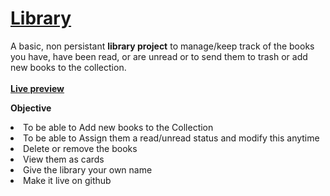 # <a href="https://www.theodinproject.com/paths/full-stack-javascript/courses/javascript/lessons/library">Library</a>

A basic, non persistant <b>library project</b> to manage/keep track of the books you have, have been read, or are unread or to send them to trash or add new books to the collection.
<br>
<br>
<a href="https://proankush.github.io/Library/"><strong>Live preview</strong> </a>


<b>Objective</b><br>

<li>To be able to Add new books to the Collection</li>
<li>To be able to Assign them a read/unread status and modify this anytime</li>
<li>Delete or remove the books</li>
<li>View them as cards</li>
<li>Give the library your own name</li>
<li>Make it live on github</li>